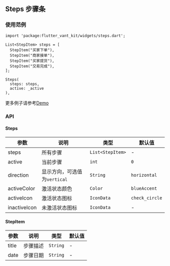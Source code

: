 ## Steps 步骤条

### 使用范例

```
import 'package:flutter_vant_kit/widgets/steps.dart';

List<StepItem> steps = [
  StepItem("买家下单"),
  StepItem("商家接单"),
  StepItem("买家提货"),
  StepItem("交易完成"),
];

Steps(
  steps: steps,
  active: _active
),
```

更多例子请参考[Demo](../lib/routes/demoSteps.dart)

### API

#### Steps

| 参数  | 说明  | 类型  | 默认值  |
| ------------ | ------------ | ------------ | ------------ |
| steps | 所有步骤 | `List<StepItem>` | - |
| active | 当前步骤 | `int` | `0` |
| direction | 显示方向，可选值为`vertical` | `String` | `horizontal` |
| activeColor | 激活状态颜色 | `Color` | `blueAccent` |
| activeIcon | 激活状态图标 | `IconData` | `check_circle` |
| inactiveIcon | 未激活状态图标 | `IconData` | - |

#### StepItem

| 参数  | 说明  | 类型  | 默认值  |
| ------------ | ------------ | ------------ | ------------ |
| title | 步骤描述 | `String` | - |
| date | 步骤日期 | `String` | - |
